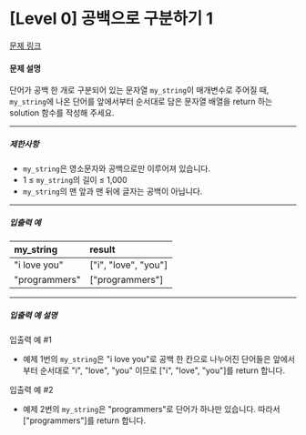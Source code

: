 # [Level 0] 공백으로 구분하기 1

[문제 링크](https://school.programmers.co.kr/learn/courses/30/lessons/181869)

#### 문제 설명

단어가 공백 한 개로 구분되어 있는 문자열 ```my_string```이 매개변수로 주어질 때, ```my_string```에 나온 단어를 앞에서부터 순서대로 담은 문자열 배열을 return 하는 solution 함수를 작성해 주세요.

---

##### 제한사항

- ```my_string```은 영소문자와 공백으로만 이루어져 있습니다.
- 1 ≤ ```my_string```의 길이 ≤ 1,000
- ```my_string```의 맨 앞과 맨 뒤에 글자는 공백이 아닙니다.

---

##### 입출력 예

|my_string|result|
|:---|:---|
|"i love you"|["i", "love", "you"]|
|"programmers"|["programmers"]|

---

##### 입출력 예 설명

입출력 예 #1

- 예제 1번의 ```my_string```은 "i love you"로 공백 한 칸으로 나누어진 단어들은 앞에서부터 순서대로 "i", "love", "you" 이므로 ["i", "love", "you"]를 return 합니다.

입출력 예 #2

- 예제 2번의 ```my_string```은 "programmers"로 단어가 하나만 있습니다. 따라서 ["programmers"]를 return 합니다.
